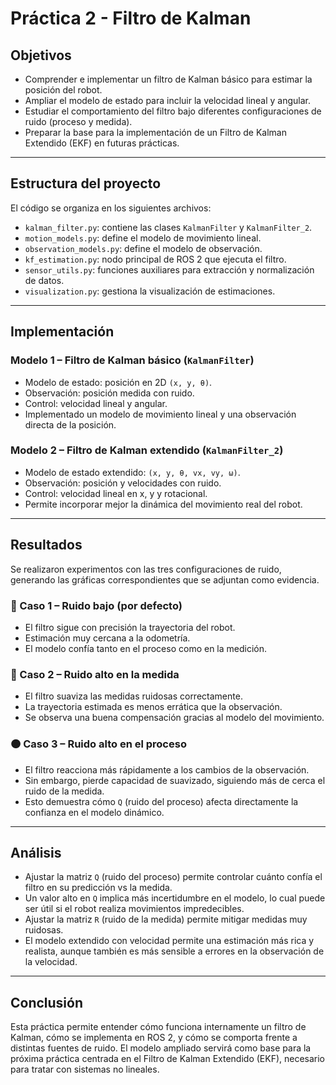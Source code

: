 
# Práctica 2 - Filtro de Kalman

## Objetivos

- Comprender e implementar un filtro de Kalman básico para estimar la posición del robot.
- Ampliar el modelo de estado para incluir la velocidad lineal y angular.
- Estudiar el comportamiento del filtro bajo diferentes configuraciones de ruido (proceso y medida).
- Preparar la base para la implementación de un Filtro de Kalman Extendido (EKF) en futuras prácticas.

---

## Estructura del proyecto

El código se organiza en los siguientes archivos:

- `kalman_filter.py`: contiene las clases `KalmanFilter` y `KalmanFilter_2`.
- `motion_models.py`: define el modelo de movimiento lineal.
- `observation_models.py`: define el modelo de observación.
- `kf_estimation.py`: nodo principal de ROS 2 que ejecuta el filtro.
- `sensor_utils.py`: funciones auxiliares para extracción y normalización de datos.
- `visualization.py`: gestiona la visualización de estimaciones.

---

## Implementación

### Modelo 1 – Filtro de Kalman básico (`KalmanFilter`)

- Modelo de estado: posición en 2D `(x, y, θ)`.
- Observación: posición medida con ruido.
- Control: velocidad lineal y angular.
- Implementado un modelo de movimiento lineal y una observación directa de la posición.

### Modelo 2 – Filtro de Kalman extendido (`KalmanFilter_2`)

- Modelo de estado extendido: `(x, y, θ, vx, vy, ω)`.
- Observación: posición y velocidades con ruido.
- Control: velocidad lineal en x, y y rotacional.
- Permite incorporar mejor la dinámica del movimiento real del robot.

---

## Resultados

Se realizaron experimentos con las tres configuraciones de ruido, generando las gráficas correspondientes que se adjuntan como evidencia.

### 🔵 Caso 1 – Ruido bajo (por defecto)

- El filtro sigue con precisión la trayectoria del robot.
- Estimación muy cercana a la odometría.
- El modelo confía tanto en el proceso como en la medición.

### 🔴 Caso 2 – Ruido alto en la medida

- El filtro suaviza las medidas ruidosas correctamente.
- La trayectoria estimada es menos errática que la observación.
- Se observa una buena compensación gracias al modelo del movimiento.

### 🟠 Caso 3 – Ruido alto en el proceso

- El filtro reacciona más rápidamente a los cambios de la observación.
- Sin embargo, pierde capacidad de suavizado, siguiendo más de cerca el ruido de la medida.
- Esto demuestra cómo `Q` (ruido del proceso) afecta directamente la confianza en el modelo dinámico.

---

## Análisis

- Ajustar la matriz `Q` (ruido del proceso) permite controlar cuánto confía el filtro en su predicción vs la medida.
- Un valor alto en `Q` implica más incertidumbre en el modelo, lo cual puede ser útil si el robot realiza movimientos impredecibles.
- Ajustar la matriz `R` (ruido de la medida) permite mitigar medidas muy ruidosas.
- El modelo extendido con velocidad permite una estimación más rica y realista, aunque también es más sensible a errores en la observación de la velocidad.

---

## Conclusión

Esta práctica permite entender cómo funciona internamente un filtro de Kalman, cómo se implementa en ROS 2, y cómo se comporta frente a distintas fuentes de ruido. El modelo ampliado servirá como base para la próxima práctica centrada en el Filtro de Kalman Extendido (EKF), necesario para tratar con sistemas no lineales.
